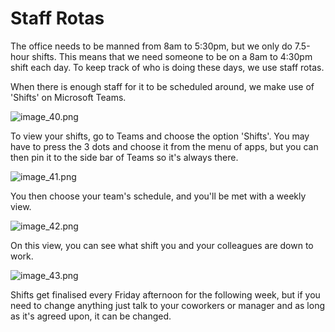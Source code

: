 # Staff Rotas

The office needs to be manned from 8am to 5:30pm, but we only do 7.5-hour shifts. This means that we need someone to be on a 8am to 4:30pm shift each day. To keep track of who is doing these days, we use staff rotas.

When there is enough staff for it to be scheduled around, we make use of 'Shifts' on Microsoft Teams.

![image_40.png](image_40.png)

To view your shifts, go to Teams and choose the option 'Shifts'. You may have to press the 3 dots and choose it from the menu of apps, but you can then pin it to the side bar of Teams so it's always there. 

![image_41.png](image_41.png)

You then choose your team's schedule, and you'll be met with a weekly view.

![image_42.png](image_42.png)

On this view, you can see what shift you and your colleagues are down to work. 

![image_43.png](image_43.png)

Shifts get finalised every Friday afternoon for the following week, but if you need to change anything just talk to your coworkers or manager and as long as it's agreed upon, it can be changed.

